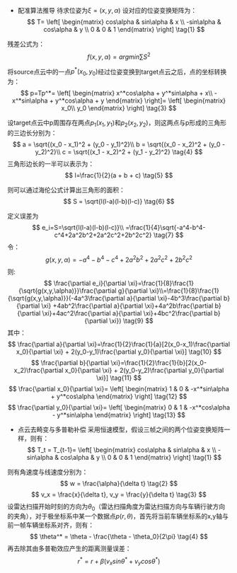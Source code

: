* 配准算法推导
待求位姿为$\xi=(x, y, \alpha)$
设对应的位姿变换矩阵为：
$$
T=
\left[
\begin{matrix}
cos\alpha & sin\alpha & x \\
-sin\alpha & cos\alpha & y \\
0 & 0 & 1
\end{matrix}
\right] \tag{1}
$$

残差公式为：
$$ f(x, y, \alpha) = argmin\sum S^2\tag{2}$$

将source点云中的一点$p^*(x_0, y_0)$经过位姿变换到target点云之后，点的坐标转换为：
$$
p=Tp^*=
\left[
\begin{matrix}
x^*cos\alpha + y^*sin\alpha + x\\
-x^*sin\alpha + y^*cos\alpha + y
\end{matrix}
\right]=
\left[
\begin{matrix}
x_0\\
y_0
\end{matrix}
\right]
\tag{3}
$$

设target点云中p周围存在两点$p_1(x_1, y_1)$和$p_2(x_2, y_2)$，则这两点与p形成的三角形的三边长分别为：
$$
a = \sqrt{(x_0 - x_1)^2 + (y_0 - y_1)^2}\\
b = \sqrt{(x_0 - x_2)^2 + (y_0 - y_2)^2}\\
c = \sqrt{(x_1 - x_2)^2 + (y_1 - y_2)^2}
\tag{4}
$$
三角形边长的一半可以表示为：
$$
l=\frac{1}{2}(a + b + c)
\tag{5}
$$

则可以通过海伦公式计算出三角形的面积：
$$
S = \sqrt{l(l-a)(l-b)(l-c)}
\tag{6}
$$

定义误差为
$$
e_i=S=\sqrt{l(l-a)(l-b)(l-c)}\\
=\frac{1}{4}\sqrt{-a^4-b^4-c^4+2a^2b^2+2a^2c^2+2b^2c^2}
\tag{7}
$$
令：
$$
g(x, y, \alpha)=-a^4-b^4-c^4+2a^2b^2+2a^2c^2+2b^2c^2
\tag{8}
$$
则:
$$
\frac{\partial e_i}{\partial \xi}=\frac{1}{8}\frac{1}{\sqrt{g(x,y,\alpha)}}\frac{\partial g}{\partial \xi}\\=\frac{1}{8}\frac{1}{\sqrt{g(x,y,\alpha)}}(-4a^3\frac{\partial a}{\partial \xi}-4b^3\frac{\partial b}{\partial \xi}
+4ab^2\frac{\partial a}{\partial \xi}+4a^2b\frac{\partial b}{\partial \xi}+4ac^2\frac{\partial a}{\partial \xi}+4bc^2\frac{\partial b}{\partial \xi})
\tag{9}
$$
其中：
$$
\frac{\partial a}{\partial \xi}=\frac{1}{2}\frac{1}{a}[2(x_0-x_1)\frac{\partial x_0}{\partial \xi} + 2(y_0-y_1)\frac{\partial y_0}{\partial \xi}]
\tag{10}
$$
$$
\frac{\partial b}{\partial \xi}=\frac{1}{2}\frac{1}{b}[2(x_0-x_2)\frac{\partial x_0}{\partial \xi} + 2(y_0-y_2)\frac{\partial y_0}{\partial \xi}]
\tag{11}
$$
$$
\frac{\partial x_0}{\partial \xi}=
\left[
\begin{matrix}
1 & 0 & -x^*sin\alpha + y^*cos\alpha 
\end{matrix}
\right]
\tag{12}
$$
$$
\frac{\partial y_0}{\partial \xi}=
\left[
\begin{matrix}
0 & 1 & -x^*cos\alpha - y^*sin\alpha 
\end{matrix}
\right]
\tag{13}
$$


* 点云去畸变与多普勒补偿
采用恒速模型，假设三帧之间的两个位姿变换矩阵一样，则有：
$$
T_t = T_{t-1}=
\left[
\begin{matrix}
cos\alpha & sin\alpha & x \\
-sin\alpha & cos\alpha & y \\
0 & 0 & 1
\end{matrix}
\right]
\tag{1}
$$

则有角速度与线速度分别为：
$$
w = \frac{\alpha}{\delta t}
\tag{2}
$$
$$
v_x = \frac{x}{\delta t},
v_y = \frac{y}{\delta t}
\tag{3}
$$
设雷达扫描开始时刻的方向为$\theta_0$（雷达扫描角度为雷达扫描方向与车辆行驶方向的夹角），对于极坐标系中某一个数据点$p(r,\theta)$，首先将当前车辆坐标系的x,y轴与前一帧车辆坐标系对齐，则有：
$$
\theta^* = \theta - \frac{\theta - \theta_0}{2\pi}
\tag{4}
$$
再去除其由多普勒效应产生的距离测量误差：
$$
r^*=r+\beta(v_xsin\theta^* + v_ycos\theta^*)
\tag{5}
$$
